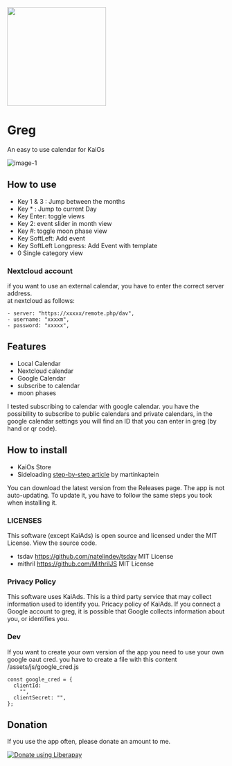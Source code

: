 <img src="/images/logo.svg" width="228"/>

# Greg

An easy to use calendar for KaiOs

![image-1](/images/mockup.png)

## How to use

- Key 1 & 3 : Jump between the months
- Key \* : Jump to current Day
- Key Enter: toggle views
- Key 2: event slider in month view
- Key #: toggle moon phase view
- Key SoftLeft: Add event
- Key SoftLeft Longpress: Add Event with template
- <kbn>0</kbn> Single category view

### Nextcloud account

if you want to use an external calendar, you have to enter the correct server address.  
at nextcloud as follows:

    - server: "https://xxxxx/remote.php/dav",
    - username: "xxxxm",
    - password: "xxxxx",

## Features

- Local Calendar
- Nextcloud calendar
- Google Calendar
- subscribe to calendar
- moon phases

I tested subscribing to calendar with google calendar. you have the possibility to subscribe to public calendars and private calendars, in the google calendar settings you will find an ID that you can enter in greg (by hand or qr code).

## How to install

- KaiOs Store
- Sideloading <a href="https://www.martinkaptein.com/blog/sideloading-and-deploying-apps-to-kai-os/">step-by-step article</a> by martinkaptein

You can download the latest version from the Releases page.
The app is not auto-updating. To update it, you have to follow the same steps you took when installing it.

### LICENSES

This software (except KaiAds) is open source and licensed under the MIT License. View the source code.

- tsdav https://github.com/natelindev/tsdav MIT License
- mithril https://github.com/MithrilJS MIT License

### Privacy Policy

This software uses KaiAds. This is a third party service that may collect information used to identify you. Pricacy policy of KaiAds.
If you connect a Google account to greg, it is possible that Google collects information about you, or identifies you.

### Dev

If you want to create your own version of the app you need to use your own google oaut cred. you have to create a file with this content
/assets/js/google_cred.js

```
const google_cred = {
  clientId:
    "",
  clientSecret: "",
};
```

## Donation

If you use the app often, please donate an amount to me.
<br>

<a href="https://liberapay.com/perry_______/donate"><img alt="Donate using Liberapay" src="https://liberapay.com/assets/widgets/donate.svg"></a>
